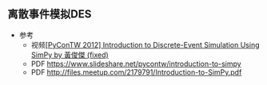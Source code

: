 ## 离散事件模拟DES

- 参考
    - 视频[[PyConTW 2012] Introduction to Discrete-Event Simulation Using SimPy by 黃俊傑 (fixed)](https://www.youtube.com/watch?v=S-GStT4VaBc)
    - PDF https://www.slideshare.net/pycontw/introduction-to-simpy
    - PDF http://files.meetup.com/2179791/Introduction-to-SimPy.pdf
    